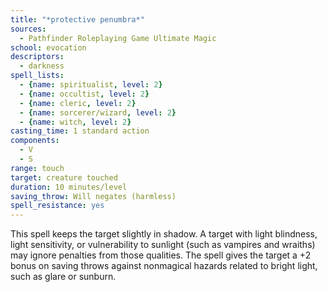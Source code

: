 ```yaml
---
title: "*protective penumbra*"
sources:
  - Pathfinder Roleplaying Game Ultimate Magic
school: evocation
descriptors:
  - darkness
spell_lists:
  - {name: spiritualist, level: 2}
  - {name: occultist, level: 2}
  - {name: cleric, level: 2}
  - {name: sorcerer/wizard, level: 2}
  - {name: witch, level: 2}
casting_time: 1 standard action
components:
  - V
  - S
range: touch
target: creature touched
duration: 10 minutes/level
saving_throw: Will negates (harmless)
spell_resistance: yes
---
```


This spell keeps the target slightly in shadow. A target with light blindness, light sensitivity, or vulnerability to sunlight (such as vampires and wraiths) may ignore penalties from those qualities. The spell gives the target a +2 bonus on saving throws against nonmagical hazards related to bright light, such as glare or sunburn.

